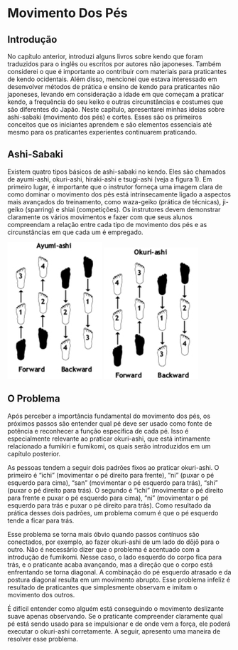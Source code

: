 # Movimento Dos Pés

## Introdução

No capítulo anterior, introduzi alguns livros sobre kendo que foram traduzidos para o inglês ou escritos por autores não japoneses. Também considerei o que é importante ao contribuir com materiais para praticantes de kendo ocidentais. Além disso, mencionei que estava interessado em desenvolver métodos de prática e ensino de kendo para praticantes não japoneses, levando em consideração a idade em que começam a praticar kendo, a frequência do seu keiko e outras circunstâncias e costumes que são diferentes do Japão. Neste capítulo, apresentarei minhas ideias sobre ashi-sabaki (movimento dos pés) e cortes. Esses são os primeiros conceitos que os iniciantes aprendem e são elementos essenciais até mesmo para os praticantes experientes continuarem praticando.

## Ashi-Sabaki

Existem quatro tipos básicos de ashi-sabaki no kendo. Eles são chamados de ayumi-ashi, okuri-ashi, hiraki-ashi e tsugi-ashi (veja a figura 1). Em primeiro lugar, é importante que o instrutor forneça uma imagem clara de como dominar o movimento dos pés está intrinsecamente ligado a aspectos mais avançados do treinamento, como waza-geiko (prática de técnicas), ji-geiko (sparring) e shiai (competições). Os instrutores devem demonstrar claramente os vários movimentos e fazer com que seus alunos compreendam a relação entre cada tipo de movimento dos pés e as circunstâncias em que cada um é empregado.

![Figura 1](../../../img/01.png)
![Figura 2](../../../img/02.png)

## O Problema

Após perceber a importância fundamental do movimento dos pés, os próximos passos são entender qual pé deve ser usado como fonte de potência e reconhecer a função específica de cada pé. Isso é especialmente relevante ao praticar okuri-ashi, que está intimamente relacionado a fumikiri e fumikomi, os quais serão introduzidos em um capítulo posterior.

As pessoas tendem a seguir dois padrões fixos ao praticar okuri-ashi. O primeiro é “ichi” (movimentar o pé direito para frente), “ni” (puxar o pé esquerdo para cima), “san” (movimentar o pé esquerdo para trás), “shi” (puxar o pé direito para trás). O segundo é “ichi” (movimentar o pé direito para frente e puxar o pé esquerdo para cima), “ni” (movimentar o pé esquerdo para trás e puxar o pé direito para trás). Como resultado da prática desses dois padrões, um problema comum é que o pé esquerdo tende a ficar para trás.

Esse problema se torna mais óbvio quando passos contínuos são conectados, por exemplo, ao fazer okuri-ashi de um lado do dōjō para o outro. Não é necessário dizer que o problema é acentuado com a introdução de fumikomi. Nesse caso, o lado esquerdo do corpo fica para trás, e o praticante acaba avançando, mas a direção que o corpo está enfrentando se torna diagonal. A combinação do pé esquerdo atrasado e da postura diagonal resulta em um movimento abrupto. Esse problema infeliz é resultado de praticantes que simplesmente observam e imitam o movimento dos outros.

É difícil entender como alguém está conseguindo o movimento deslizante suave apenas observando. Se o praticante compreender claramente qual pé está sendo usado para se impulsionar e de onde vem a força, ele poderá executar o okuri-ashi corretamente. A seguir, apresento uma maneira de resolver esse problema.
